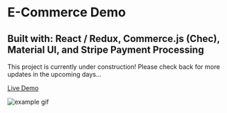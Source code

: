 # E-Commerce Demo
## Built with: React / Redux, Commerce.js (Chec), Material UI, and Stripe Payment Processing

This project is currently under construction!  Please check back for more updates in the upcoming days...

[Live Demo](https://happyhippodemo.netlify.app/)

![example gif](./example.gif)